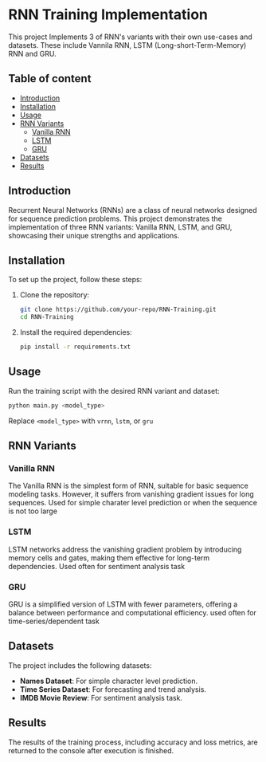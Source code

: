 # **RNN Training Implementation**
This project Implements 3 of RNN's variants with their own use-cases and datasets. These include Vannila RNN, LSTM (Long-short-Term-Memory) RNN and GRU.

## Table of content
- [Introduction](#introduction)
- [Installation](#installation)
- [Usage](#usage)
- [RNN Variants](#rnn-variants)
    - [Vanilla RNN](#vanilla-rnn)
    - [LSTM](#lstm)
    - [GRU](#gru)
- [Datasets](#datasets)
- [Results](#results)

## Introduction
Recurrent Neural Networks (RNNs) are a class of neural networks designed for sequence prediction problems. This project demonstrates the implementation of three RNN variants: Vanilla RNN, LSTM, and GRU, showcasing their unique strengths and applications.

## Installation
To set up the project, follow these steps:

1. Clone the repository:
    ```bash
    git clone https://github.com/your-repo/RNN-Training.git
    cd RNN-Training
    ```
2. Install the required dependencies:
    ```bash
    pip install -r requirements.txt
    ```

## Usage
Run the training script with the desired RNN variant and dataset:
```bash
python main.py <model_type>
```
Replace `<model_type>` with `vrnn`, `lstm`, or `gru`

## RNN Variants

### Vanilla RNN
The Vanilla RNN is the simplest form of RNN, suitable for basic sequence modeling tasks. However, it suffers from vanishing gradient issues for long sequences. Used for simple charater level prediction or when the sequence is not too large

### LSTM
LSTM networks address the vanishing gradient problem by introducing memory cells and gates, making them effective for long-term dependencies. Used often for sentiment analysis task

### GRU
GRU is a simplified version of LSTM with fewer parameters, offering a balance between performance and computational efficiency. used often for time-series/dependent task

## Datasets
The project includes the following datasets:
- **Names Dataset**: For simple character level prediction.
- **Time Series Dataset**: For forecasting and trend analysis.
- **IMDB Movie Review**: For sentiment analysis task.

## Results
The results of the training process, including accuracy and loss metrics, are returned to the console after execution is finished.

